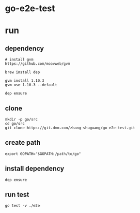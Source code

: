 # go-e2e-test

# run

## dependency
```
# install gvm
https://github.com/moovweb/gvm

brew install dep

gvm install 1.10.3
gvm use 1.10.3 --default

dep ensure
```
## clone
```
mkdir -p go/src
cd go/src
git clone https://git.dmm.com/zhang-shuguang/go-e2e-test.git
```

## create path
```
export GOPATH="$GOPATH:/path/to/go"
```

## install dependency
```
dep ensure
```

## run test
```
go test -v ./e2e
```

